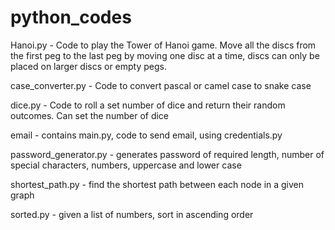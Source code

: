 # python_codes

Hanoi.py - Code to play the Tower of Hanoi game. Move all the discs from the first peg to the last peg by moving one disc at a time, discs can only be placed on larger discs or empty pegs.

case_converter.py - Code to convert pascal or camel case to snake case

dice.py - Code to roll a set number of dice and return their random outcomes. Can set the number of dice

email - contains main.py, code to send email, using credentials.py

password_generator.py - generates password of required length, number of special characters, numbers, uppercase and lower case

shortest_path.py - find the shortest path between each node in a given graph

sorted.py - given a list of numbers, sort in ascending order

